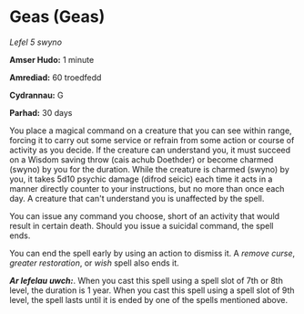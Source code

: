 # Geas (Geas)

*Lefel 5 swyno*

**Amser Hudo:** 1 minute

**Amrediad:** 60 troedfedd

**Cydrannau:** G

**Parhad:** 30 days

You place a magical command on a creature that you can see within range, forcing it to carry out some service or refrain from some action or course of activity as you decide. If the creature can understand you, it must succeed on a Wisdom saving throw (cais achub Doethder) or become charmed (swyno) by you for the duration. While the creature is charmed (swyno) by you, it takes 5d10 psychic damage (difrod seicic) each time it acts in a manner directly counter to your instructions, but no more than once each day. A creature that can't understand you is unaffected by the spell.

You can issue any command you choose, short of an activity that would result in certain death. Should you issue a suicidal command, the spell ends.

You can end the spell early by using an action to dismiss it. A *remove curse*, *greater restoration*, or *wish* spell also ends it.

***Ar lefelau uwch:***. When you cast this spell using a spell slot of 7th or 8th level, the duration is 1 year. When you cast this spell using a spell slot of 9th level, the spell lasts until it is ended by one of the spells mentioned above.